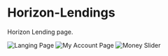 # Horizon-Lendings
Horizon Lending page.

![Langing Page](https://github.com/edmlbox/Horizon-Lendings/blob/master/img/hor1.png)
![My Account Page](https://github.com/edmlbox/Horizon-Lendings/blob/master/img/hor2.png)
![Money Slider](https://github.com/edmlbox/Horizon-Lendings/blob/master/img/hor3.png)


